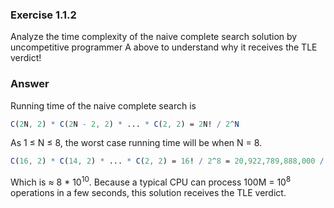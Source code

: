 ### Exercise 1.1.2
Analyze the time complexity of the naive complete search solution by uncompetitive programmer A above to understand why it receives the TLE verdict!

### Answer
Running time of the naive complete search is

```mathematica
C(2N, 2) * C(2N - 2, 2) * ... * C(2, 2) = 2N! / 2^N
```

As 1 ≤ N ≤ 8, the worst case running time will be when N = 8.

``` mathematica
C(16, 2) * C(14, 2) * ... * C(2, 2) = 16! / 2^8 = 20,922,789,888,000 / 256 = 81,729,648,000
```

Which is ≈ 8 * 10<sup>10</sup>. Because a typical CPU can process 100M = 10<sup>8</sup> operations in a few seconds, this solution receives the TLE verdict.
